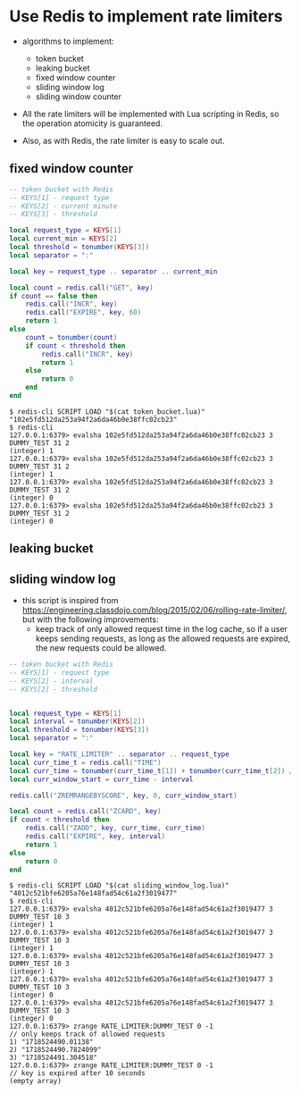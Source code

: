 # Use Redis to implement rate limiters

* algorithms to implement:
    * token bucket
    * leaking bucket
    * fixed window counter
    * sliding window log
    * sliding window counter

* All the rate limiters will be implemented with Lua scripting in Redis, so the operation atomicity is guaranteed.
* Also, as with Redis, the rate limiter is easy to scale out.

## fixed window counter
```lua
-- token bucket with Redis
-- KEYS[1] - request type
-- KEYS[2] - current minute
-- KEYS[3] - threshold

local request_type = KEYS[1]
local current_min = KEYS[2]
local threshold = tonumber(KEYS[3])
local separator = ":"

local key = request_type .. separator .. current_min

local count = redis.call("GET", key)
if count == false then
    redis.call("INCR", key)
    redis.call("EXPIRE", key, 60)
    return 1
else
    count = tonumber(count)
    if count < threshold then
        redis.call("INCR", key)
        return 1
    else
        return 0
    end
end

```

```
$ redis-cli SCRIPT LOAD "$(cat token_bucket.lua)"
"102e5fd512da253a94f2a6da46b0e38ffc02cb23"
$ redis-cli
127.0.0.1:6379> evalsha 102e5fd512da253a94f2a6da46b0e38ffc02cb23 3 DUMMY_TEST 31 2
(integer) 1
127.0.0.1:6379> evalsha 102e5fd512da253a94f2a6da46b0e38ffc02cb23 3 DUMMY_TEST 31 2
(integer) 1
127.0.0.1:6379> evalsha 102e5fd512da253a94f2a6da46b0e38ffc02cb23 3 DUMMY_TEST 31 2
(integer) 0
127.0.0.1:6379> evalsha 102e5fd512da253a94f2a6da46b0e38ffc02cb23 3 DUMMY_TEST 31 2
(integer) 0
```
## leaking bucket
## sliding window log
* this script is inspired from https://engineering.classdojo.com/blog/2015/02/06/rolling-rate-limiter/, but with the following improvements:
    * keep track of only allowed request time in the log cache, so if a user keeps sending requests, as long as the allowed requests are expired, the new requests could be allowed.

```lua
-- token bucket with Redis
-- KEYS[1] - request type
-- KEYS[2] - interval
-- KEYS[2] - threshold


local request_type = KEYS[1]
local interval = tonumber(KEYS[2])
local threshold = tonumber(KEYS[3])
local separator = ":"

local key = "RATE_LIMITER" .. separator .. request_type
local curr_time_t = redis.call("TIME")
local curr_time = tonumber(curr_time_t[1]) + tonumber(curr_time_t[2]) / 1000000
local curr_window_start = curr_time - interval

redis.call("ZREMRANGEBYSCORE", key, 0, curr_window_start)

local count = redis.call("ZCARD", key)
if count < threshold then
    redis.call("ZADD", key, curr_time, curr_time)
    redis.call("EXPIRE", key, interval)
    return 1
else
    return 0
end
```
```
$ redis-cli SCRIPT LOAD "$(cat sliding_window_log.lua)"
"4012c521bfe6205a76e148fad54c61a2f3019477"
$ redis-cli
127.0.0.1:6379> evalsha 4012c521bfe6205a76e148fad54c61a2f3019477 3 DUMMY_TEST 10 3
(integer) 1
127.0.0.1:6379> evalsha 4012c521bfe6205a76e148fad54c61a2f3019477 3 DUMMY_TEST 10 3
(integer) 1
127.0.0.1:6379> evalsha 4012c521bfe6205a76e148fad54c61a2f3019477 3 DUMMY_TEST 10 3
(integer) 1
127.0.0.1:6379> evalsha 4012c521bfe6205a76e148fad54c61a2f3019477 3 DUMMY_TEST 10 3
(integer) 0
127.0.0.1:6379> evalsha 4012c521bfe6205a76e148fad54c61a2f3019477 3 DUMMY_TEST 10 3
(integer) 0
127.0.0.1:6379> zrange RATE_LIMITER:DUMMY_TEST 0 -1                                    // only keeps track of allowed requests
1) "1718524490.01138"
2) "1718524490.7824099"
3) "1718524491.304518"
127.0.0.1:6379> zrange RATE_LIMITER:DUMMY_TEST 0 -1                                    // key is expired after 10 seconds
(empty array)
```
